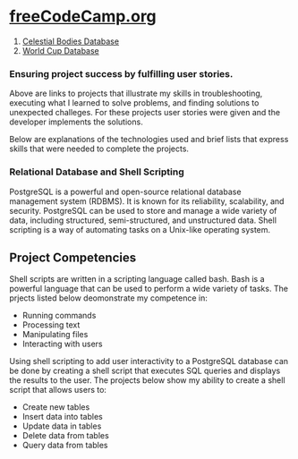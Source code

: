 # [freeCodeCamp.org](https://www.freecodecamp.org/tracychacon)
1. [Celestial Bodies Database](https://github.com/TracyChacon/FreeCodeCamp-Curriculum/tree/master/05%20Relational%20Database/rdb_project_01_celestial_bodies_database)
2. [World Cup Database](https://github.com/TracyChacon/FreeCodeCamp-Curriculum/tree/master/05%20Relational%20Database/rdb_project_02_world_cup_database)
    
### Ensuring  project success by fulfilling user stories.
Above are links to projects that illustrate my skills in troubleshooting, executing what I learned to solve problems, and finding solutions to unexpected challeges. For these projects user stories were given and the developer implements the solutions. 

Below are explanations of the technologies used and brief lists that express skills that were needed to complete the projects. 

### Relational Database and Shell Scripting
PostgreSQL is a powerful and open-source relational database management system (RDBMS). It is known for its reliability, scalability, and security. PostgreSQL can be used to store and manage a wide variety of data, including structured, semi-structured, and unstructured data. Shell scripting is a way of automating tasks on a Unix-like operating system.

## Project Competencies
Shell scripts are written in a scripting language called bash. Bash is a powerful language that can be used to perform a wide variety of tasks.
The prjects listed below deomonstrate my competence in:

- Running commands
- Processing text
- Manipulating files
- Interacting with users

Using shell scripting to add user interactivity to a PostgreSQL database can be done by creating a shell script that executes SQL queries and displays the results to the user. The projects below show my ability to create a shell script that allows users to:

- Create new tables
- Insert data into tables
- Update data in tables
- Delete data from tables
- Query data from tables






